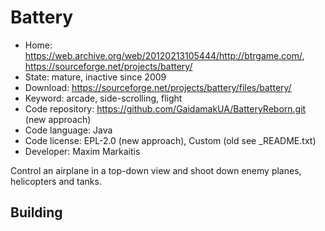 # Battery

- Home: https://web.archive.org/web/20120213105444/http://btrgame.com/, https://sourceforge.net/projects/battery/
- State: mature, inactive since 2009
- Download: https://sourceforge.net/projects/battery/files/battery/
- Keyword: arcade, side-scrolling, flight
- Code repository: https://github.com/GaidamakUA/BatteryReborn.git (new approach)
- Code language: Java
- Code license: EPL-2.0 (new approach), Custom (old see _README.txt)
- Developer: Maxim Markaitis

Control an airplane in a top-down view and shoot down enemy planes, helicopters and tanks.

## Building
